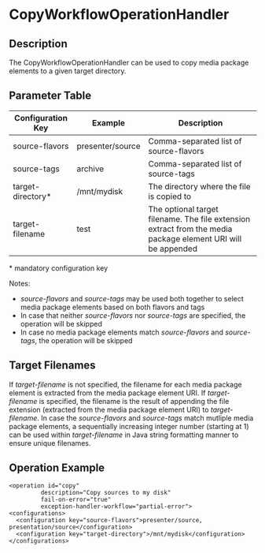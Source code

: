 # CopyWorkflowOperationHandler

## Description
The CopyWorkflowOperationHandler can be used to copy media package elements to a given target directory.

## Parameter Table

|Configuration Key|Example           |Description                                       |
|-----------------|------------------|--------------------------------------------------|
|source-flavors    |presenter/source |Comma-separated list of source-flavors            |
|source-tags       |archive          |Comma-separated list of source-tags               |
|target-directory* |/mnt/mydisk      |The directory where the file is copied to         |
|target-filename   |test             |The optional target filename. The file extension extract from the media package element URI will be appended|

\* mandatory configuration key

Notes:

* *source-flavors* and *source-tags* may be used both together to select media package elements based on both flavors
  and tags
* In case that neither *source-flavors* nor *source-tags* are specified, the operation will be skipped
* In case no media package elements match *source-flavors* and *source-tags*, the operation will be skipped

## Target Filenames
If *target-filename* is not specified, the filename for each media package element is extracted from the media package
element URI. If *target-filename* is specified, the filename is the result of appending the file extension (extracted
from the media package element URI) to *target-filename*. In case the *source-flavors* and *source-tags* match mutliple
media package elements, a sequentially increasing integer number (starting at 1) can be used within *target-filename* in
Java string formatting manner to ensure unique filenames.

## Operation Example

    <operation id="copy"
             description="Copy sources to my disk"
             fail-on-error="true"
             exception-handler-workflow="partial-error">
    <configurations>
      <configuration key="source-flavors">presenter/source, presentation/source</configuration>
      <configuration key="target-directory">/mnt/mydisk</configuration>
    </configurations>
  </operation>

